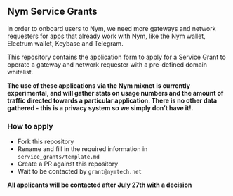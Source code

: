 ## Nym Service Grants 
In order to onboard users to Nym, we need more gateways and network requesters for apps that already work with Nym, like the Nym wallet, Electrum wallet, Keybase and Telegram. 

This repository contains the application form to apply for a Service Grant to operate a gateway and network requester with a pre-defined domain whitelist. 

**The use of these applications via the Nym mixnet is currently experimental, and will gather stats on usage numbers and the amount of traffic directed towards a particular application. There is no other data gathered - this is a privacy system so we simply don’t have it!.**

### How to apply 
* Fork this repository
* Rename and fill in the required information in `service_grants/template.md`
* Create a PR against this repository 
* Wait to be contacted by `grant@nymtech.net` 

**All applicants will be contacted after July 27th with a decision** 
